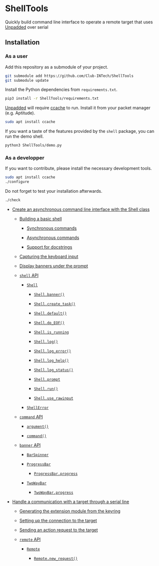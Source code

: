 # ShellTools

Quickly build command line interface to operate a remote target that uses [Unpadded](https://github.com/StarQTius/Unpadded) over serial

## Installation

### As a user

Add this repository as a submodule of your project.

```bash
git submodule add https://github.com/Club-INTech/ShellTools
git submodule update
```

Install the Python dependencies from `requirements.txt`.

```bash
pip3 install -r ShellTools/requirements.txt
```

[Unpadded](https://github.com/StarQTius/Unpadded) will require [ccache](https://ccache.dev/) to run. Install it from your packet manager (e.g. Aptitude).

```bash
sudo apt install ccache
```

If you want a taste of the features provided by the `shell` package, you can run the demo shell.

```bash
python3 ShellTools/demo.py
```

### As a developper

If you want to contribute, please install the necessary development tools.

```bash
sudo apt install ccache
./configure
```

Do not forget to test your installation afterwards.

```bash
./check
```


* [Create an asynchronous command line interface with the Shell class](shelltools/shell/README.md)


    * [Building a basic shell](shelltools/shell/README.md#building-a-basic-shell)


        * [Synchronous commands](shelltools/shell/README.md#synchronous-commands)


        * [Asynchronous commands](shelltools/shell/README.md#asynchronous-commands)


        * [Support for docstrings](shelltools/shell/README.md#support-for-docstrings)


    * [Capturing the keyboard input](shelltools/shell/README.md#capturing-the-keyboard-input)


    * [Display banners under the prompt](shelltools/shell/README.md#display-banners-under-the-prompt)


    * [`shell` API](shelltools/shell/README.md#module-shelltools.shell.shell)


        * [`Shell`](shelltools/shell/README.md#shelltools.shell.shell.Shell)


            * [`Shell.banner()`](shelltools/shell/README.md#shelltools.shell.shell.Shell.banner)


            * [`Shell.create_task()`](shelltools/shell/README.md#shelltools.shell.shell.Shell.create_task)


            * [`Shell.default()`](shelltools/shell/README.md#shelltools.shell.shell.Shell.default)


            * [`Shell.do_EOF()`](shelltools/shell/README.md#shelltools.shell.shell.Shell.do_EOF)


            * [`Shell.is_running`](shelltools/shell/README.md#shelltools.shell.shell.Shell.is_running)


            * [`Shell.log()`](shelltools/shell/README.md#shelltools.shell.shell.Shell.log)


            * [`Shell.log_error()`](shelltools/shell/README.md#shelltools.shell.shell.Shell.log_error)


            * [`Shell.log_help()`](shelltools/shell/README.md#shelltools.shell.shell.Shell.log_help)


            * [`Shell.log_status()`](shelltools/shell/README.md#shelltools.shell.shell.Shell.log_status)


            * [`Shell.prompt`](shelltools/shell/README.md#shelltools.shell.shell.Shell.prompt)


            * [`Shell.run()`](shelltools/shell/README.md#shelltools.shell.shell.Shell.run)


            * [`Shell.use_rawinput`](shelltools/shell/README.md#shelltools.shell.shell.Shell.use_rawinput)


        * [`ShellError`](shelltools/shell/README.md#shelltools.shell.shell.ShellError)


    * [`command` API](shelltools/shell/README.md#module-shelltools.shell.command)


        * [`argument()`](shelltools/shell/README.md#shelltools.shell.command.argument)


        * [`command()`](shelltools/shell/README.md#shelltools.shell.command.command)


    * [`banner` API](shelltools/shell/README.md#module-shelltools.shell.banner)


        * [`BarSpinner`](shelltools/shell/README.md#shelltools.shell.banner.BarSpinner)


        * [`ProgressBar`](shelltools/shell/README.md#shelltools.shell.banner.ProgressBar)


            * [`ProgressBar.progress`](shelltools/shell/README.md#shelltools.shell.banner.ProgressBar.progress)


        * [`TwoWayBar`](shelltools/shell/README.md#shelltools.shell.banner.TwoWayBar)


            * [`TwoWayBar.progress`](shelltools/shell/README.md#shelltools.shell.banner.TwoWayBar.progress)


* [Handle a communication with a target through a serial line](shelltools/remote/README.md)


    * [Generating the extension module from the keyring](shelltools/remote/README.md#generating-the-extension-module-from-the-keyring)


    * [Setting up the connection to the target](shelltools/remote/README.md#setting-up-the-connection-to-the-target)


    * [Sending an action request to the target](shelltools/remote/README.md#sending-an-action-request-to-the-target)


    * [`remote` API](shelltools/remote/README.md#module-shelltools.remote.remote)


        * [`Remote`](shelltools/remote/README.md#shelltools.remote.remote.Remote)


            * [`Remote.new_request()`](shelltools/remote/README.md#shelltools.remote.remote.Remote.new_request)

